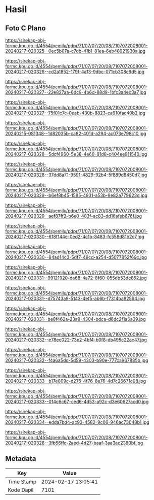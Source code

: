 # Hasil

## Foto C Plano

https://sirekap-obj-formc.kpu.go.id/4554/pemilu/pdpr/71/07/07/20/08/7107072008001-20240217-020325--0ec5b07a-c7db-41b1-81ea-6eb48921930a.jpg

https://sirekap-obj-formc.kpu.go.id/4554/pemilu/pdpr/71/07/07/20/08/7107072008001-20240217-020326--cd2a1852-179f-4a13-9dbc-071cb308c9d5.jpg

https://sirekap-obj-formc.kpu.go.id/4554/pemilu/pdpr/71/07/07/20/08/7107072008001-20240217-020327--22e827aa-6dc9-4b6d-88d9-1bfc3a4ec3a7.jpg

https://sirekap-obj-formc.kpu.go.id/4554/pemilu/pdpr/71/07/07/20/08/7107072008001-20240217-020327--75f01c7c-0eab-430b-8823-ca910fac40b2.jpg

https://sirekap-obj-formc.kpu.go.id/4554/pemilu/pdpr/71/07/07/20/08/7107072008001-20240215-081348--1d82035b-ca82-401d-a294-ac073e798c10.jpg

https://sirekap-obj-formc.kpu.go.id/4554/pemilu/pdpr/71/07/07/20/08/7107072008001-20240217-020328--5dcf4960-5e38-4e60-81d8-c404ee911540.jpg

https://sirekap-obj-formc.kpu.go.id/4554/pemilu/pdpr/71/07/07/20/08/7107072008001-20240217-020328--37dd8a71-9591-4829-92b4-5f889d8450d7.jpg

https://sirekap-obj-formc.kpu.go.id/4554/pemilu/pdpr/71/07/07/20/08/7107072008001-20240217-020329--b6ef8b45-1585-4931-a53b-9e82a779623d.jpg

https://sirekap-obj-formc.kpu.go.id/4554/pemilu/pdpr/71/07/07/20/08/7107072008001-20240217-020329--aef87ff2-b6e0-483f-ac83-dd16afeb676f.jpg

https://sirekap-obj-formc.kpu.go.id/4554/pemilu/pdpr/71/07/07/20/08/7107072008001-20240217-020330--618f144e-0ed2-4c1b-8483-fc558d81b2c7.jpg

https://sirekap-obj-formc.kpu.go.id/4554/pemilu/pdpr/71/07/07/20/08/7107072008001-20240217-020330--84ad14c3-5df7-49cd-a254-d5077852f69c.jpg

https://sirekap-obj-formc.kpu.go.id/4554/pemilu/pdpr/71/07/07/20/08/7107072008001-20240217-020331--99121920-da68-4a72-8f60-055db53dc852.jpg

https://sirekap-obj-formc.kpu.go.id/4554/pemilu/pdpr/71/07/07/20/08/7107072008001-20240217-020331--d75743a9-5143-4ef5-ab6b-f7314ba82594.jpg

https://sirekap-obj-formc.kpu.go.id/4554/pemilu/pdpr/71/07/07/20/08/7107072008001-20240217-020331--be8f462a-23a9-4304-bdca-d6dc2f1a6a39.jpg

https://sirekap-obj-formc.kpu.go.id/4554/pemilu/pdpr/71/07/07/20/08/7107072008001-20240217-020332--e78ec022-73e2-4bf4-b0f8-db495c22ac47.jpg

https://sirekap-obj-formc.kpu.go.id/4554/pemilu/pdpr/71/07/07/20/08/7107072008001-20240217-020332--f4a6a5dd-5d59-4303-b90e-777ca967885b.jpg

https://sirekap-obj-formc.kpu.go.id/4554/pemilu/pdpr/71/07/07/20/08/7107072008001-20240217-020333--b17e009c-d275-4f76-8e76-4d7c26671c08.jpg

https://sirekap-obj-formc.kpu.go.id/4554/pemilu/pdpr/71/07/07/20/08/7107072008001-20240217-020333--014c6c67-ced6-4d53-a92c-d3e60627acd0.jpg

https://sirekap-obj-formc.kpu.go.id/4554/pemilu/pdpr/71/07/07/20/08/7107072008001-20240217-020334--edda7bd4-ac93-4582-9c06-946ac73048b1.jpg

https://sirekap-obj-formc.kpu.go.id/4554/pemilu/pdpr/71/07/07/20/08/7107072008001-20240217-020326--3fb56ffc-2aed-4d27-baaf-3aa3ac2360bf.jpg


## Metadata

| Key        | Value               |
| ---------- | ------------------- |
| Time Stamp | 2024-02-17 13:05:41 |
| Kode Dapil | 7101                |



